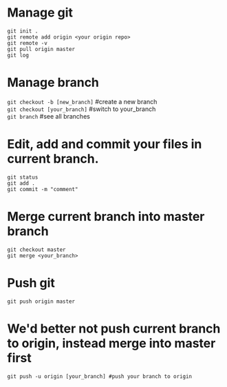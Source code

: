 # Manage git
`git init .`  
`git remote add origin <your origin repo>`  
`git remote -v`  
`git pull origin master`  
`git log`  

# Manage branch
`git checkout -b [new_branch]` #create a new branch  
`git checkout [your_branch]` #switch to your_branch  
`git branch` #see all branches  


# Edit, add and commit your files in current branch.  
`git status`  
`git add .`  
`git commit -m "comment"`  

# Merge current branch into master branch  
`git checkout master`  
`git merge <your_branch>`  

# Push git  
`git push origin master`  

# We'd better not push current branch to origin, instead merge into master first  
`git push -u origin [your_branch] #push your branch to origin`  